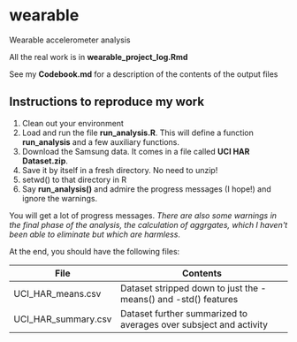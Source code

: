 wearable
========

Wearable accelerometer analysis

All the real work is in __wearable_project_log.Rmd__

See my __Codebook.md__ for a description of the contents of the output files

Instructions to reproduce my work
---------------------------------

1. Clean out your environment
2. Load and run the file __run_analysis.R__. This will define a function __run_analysis__ and a few auxiliary functions.
3. Download the Samsung data. It comes in a file called __UCI HAR Dataset.zip__.
4. Save it by itself in a fresh directory. No need to unzip!
5. setwd() to that directory in R
6. Say __run_analysis()__ and admire the progress messages (I hope!) and ignore the warnings.

You will get a lot of progress messages. _There are also some warnings in the final phase of the analysis,
the calculation of aggrgates, which I haven't been able to eliminate but which are harmless_.

At the end, you should have the following files:

File                |     Contents
--------------------|---------------------------------------------------------------
UCI_HAR_means.csv   | Dataset stripped down to just the -means() and -std() features
UCI_HAR_summary.csv | Dataset further summarized to averages over subsject and activity




